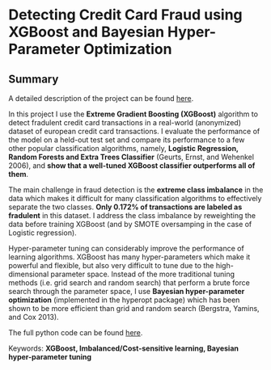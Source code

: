 # Detecting Credit Card Fraud using XGBoost and Bayesian Hyper-Parameter Optimization
## Summary

A detailed description of the project can be found [here](https://github.com/MiladShahidi/xgboost-fraud-detection/blob/master/XGBoost_Fraud_Detection.ipynb).

In this project I use the **Extreme Gradient Boosting (XGBoost)** algorithm to detect fradulent credit card transactions in a real-world (anonymized) dataset of european credit card transactions. I evaluate the performance of the model on a held-out test set and compare its performance to a few other popular classification algorithms, namely, **Logistic Regression, Random Forests and Extra Trees Classifier** (Geurts, Ernst, and Wehenkel 2006), and **show that a well-tuned XGBoost classifier outperforms all of them**.

The main challenge in fraud detection is the **extreme class imbalance** in the data which makes it difficult for many classification algorithms to effectively separate the two classes. **Only 0.172% of transactions are labeled as fradulent** in this dataset. I address the class imbalance by reweighting the data before training XGBoost (and by SMOTE oversamping in the case of Logistic regression).

Hyper-parameter tuning can considerably improve the performance of learning algorithms. XGBoost has many hyper-parameters which make it powerful and flexible, but also very difficult to tune due to the high-dimensional parameter space. Instead of the more traditional tuning methods (i.e. grid search and random search) that perform a brute force search through the parameter space, I use **Bayesian hyper-parameter optimization** (implemented in the hyperopt package) which has been shown to be more efficient than grid and random search (Bergstra, Yamins, and Cox 2013).

The full python code can be found [here](https://github.com/MiladShahidi/xgboost-fraud-detection/blob/master/XGBoost_Fraud_Detection.py).

Keywords: **XGBoost, Imbalanced/Cost-sensitive learning, Bayesian hyper-parameter tuning**